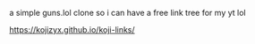 a simple guns.lol clone so i can have a free link tree for my yt lol

https://kojizyx.github.io/koji-links/
